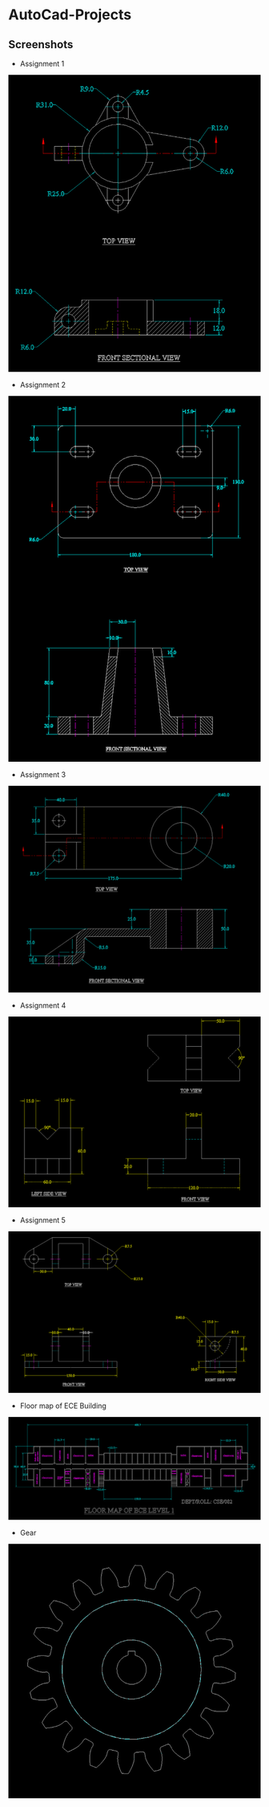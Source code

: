 # AutoCad-Projects


## Screenshots
- Assignment 1

![Assignment 1](https://github.com/Anupznk/AutoCad-Projects/blob/master/images/Assignment%201.png)

- Assignment 2

![Assignment 2](https://github.com/Anupznk/AutoCad-Projects/blob/master/images/Assignment%202.png)


- Assignment 3

![Assignment 3](https://github.com/Anupznk/AutoCad-Projects/blob/master/images/Assignment%203.png)

- Assignment 4

![Assignment 4](https://github.com/Anupznk/AutoCad-Projects/blob/master/images/Assignment%204.png)

- Assignment 5

![Assignment 5](https://github.com/Anupznk/AutoCad-Projects/blob/master/images/Assignment%205.png)

- Floor map of ECE Building

![Floor map of ECE Building](https://github.com/Anupznk/AutoCad-Projects/blob/master/images/Floor%20map%20of%20ECE%20Building.png)

- Gear

![Gear](https://github.com/Anupznk/AutoCad-Projects/blob/master/images/Gear.png)
